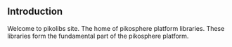 ## Introduction
Welcome to pikolibs site. The home of pikosphere platform libraries. These libraries form the fundamental part of the 
pikosphere platform.